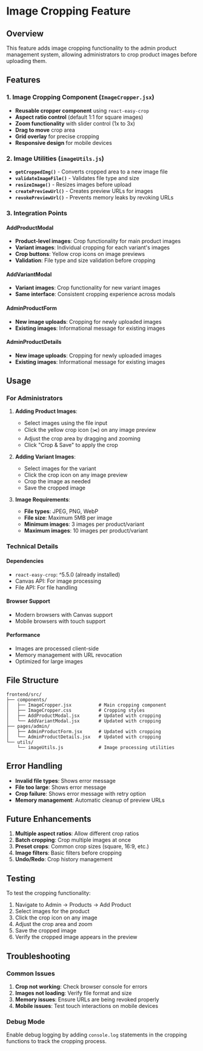 # Image Cropping Feature

## Overview
This feature adds image cropping functionality to the admin product management system, allowing administrators to crop product images before uploading them.

## Features

### 1. Image Cropping Component (`ImageCropper.jsx`)
- **Reusable cropper component** using `react-easy-crop`
- **Aspect ratio control** (default 1:1 for square images)
- **Zoom functionality** with slider control (1x to 3x)
- **Drag to move** crop area
- **Grid overlay** for precise cropping
- **Responsive design** for mobile devices

### 2. Image Utilities (`imageUtils.js`)
- **`getCroppedImg()`** - Converts cropped area to a new image file
- **`validateImageFile()`** - Validates file type and size
- **`resizeImage()`** - Resizes images before upload
- **`createPreviewUrl()`** - Creates preview URLs for images
- **`revokePreviewUrl()`** - Prevents memory leaks by revoking URLs

### 3. Integration Points

#### AddProductModal
- **Product-level images**: Crop functionality for main product images
- **Variant images**: Individual cropping for each variant's images
- **Crop buttons**: Yellow crop icons on image previews
- **Validation**: File type and size validation before cropping

#### AddVariantModal
- **Variant images**: Crop functionality for new variant images
- **Same interface**: Consistent cropping experience across modals

#### AdminProductForm
- **New image uploads**: Cropping for newly uploaded images
- **Existing images**: Informational message for existing images

#### AdminProductDetails
- **New image uploads**: Cropping for newly uploaded images
- **Existing images**: Informational message for existing images

## Usage

### For Administrators

1. **Adding Product Images**:
   - Select images using the file input
   - Click the yellow crop icon (✂️) on any image preview
   - Adjust the crop area by dragging and zooming
   - Click "Crop & Save" to apply the crop

2. **Adding Variant Images**:
   - Select images for the variant
   - Click the crop icon on any image preview
   - Crop the image as needed
   - Save the cropped image

3. **Image Requirements**:
   - **File types**: JPEG, PNG, WebP
   - **File size**: Maximum 5MB per image
   - **Minimum images**: 3 images per product/variant
   - **Maximum images**: 10 images per product/variant

### Technical Details

#### Dependencies
- `react-easy-crop`: ^5.5.0 (already installed)
- Canvas API: For image processing
- File API: For file handling

#### Browser Support
- Modern browsers with Canvas support
- Mobile browsers with touch support

#### Performance
- Images are processed client-side
- Memory management with URL revocation
- Optimized for large images

## File Structure

```
frontend/src/
├── components/
│   ├── ImageCropper.jsx          # Main cropping component
│   ├── ImageCropper.css          # Cropping styles
│   ├── AddProductModal.jsx       # Updated with cropping
│   └── AddVariantModal.jsx       # Updated with cropping
├── pages/admin/
│   ├── AdminProductForm.jsx      # Updated with cropping
│   └── AdminProductDetails.jsx   # Updated with cropping
└── utils/
    └── imageUtils.js             # Image processing utilities
```

## Error Handling

- **Invalid file types**: Shows error message
- **File too large**: Shows error message
- **Crop failure**: Shows error message with retry option
- **Memory management**: Automatic cleanup of preview URLs

## Future Enhancements

1. **Multiple aspect ratios**: Allow different crop ratios
2. **Batch cropping**: Crop multiple images at once
3. **Preset crops**: Common crop sizes (square, 16:9, etc.)
4. **Image filters**: Basic filters before cropping
5. **Undo/Redo**: Crop history management

## Testing

To test the cropping functionality:

1. Navigate to Admin → Products → Add Product
2. Select images for the product
3. Click the crop icon on any image
4. Adjust the crop area and zoom
5. Save the cropped image
6. Verify the cropped image appears in the preview

## Troubleshooting

### Common Issues

1. **Crop not working**: Check browser console for errors
2. **Images not loading**: Verify file format and size
3. **Memory issues**: Ensure URLs are being revoked properly
4. **Mobile issues**: Test touch interactions on mobile devices

### Debug Mode

Enable debug logging by adding `console.log` statements in the cropping functions to track the cropping process. 